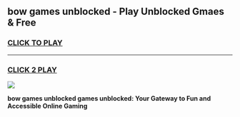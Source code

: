 
## bow games unblocked - Play Unblocked Gmaes & Free
<h3>
<a href="https://news.freeplayer.one?title=bow_games_unblocked&ref=16F">CLICK TO PLAY</a></h3>
<hr>

<h3>
<a href="https://news.freeplayer.one?title=bow_games_unblocked&ref=16F">CLICK 2 PLAY</a>
  
</h3>

<a href="https://news.freeplayer.one?title=bow_games_unblocked&ref=16F/"><img src="https://clearcache.store/games.png"></a>


**bow games unblocked games unblocked: Your Gateway to Fun and Accessible Online Gaming**
